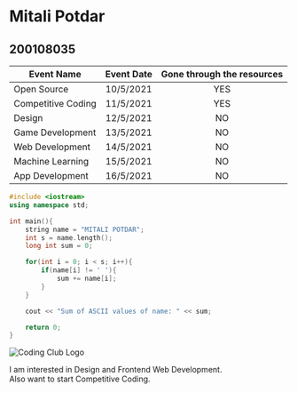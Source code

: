 # Mitali Potdar  
## 200108035 


|Event Name        |Event Date|Gone through the resources|
|---               |:---:     |:---:                     |
|Open Source       |10/5/2021 |YES                       |
|Competitive Coding|11/5/2021 |YES                       |
|Design            |12/5/2021 |NO                        |                  
|Game Development  |13/5/2021 |NO                        |
|Web Development   |14/5/2021 |NO                        |
|Machine Learning  |15/5/2021 |NO                        |
|App Development   |16/5/2021 |NO                        |  



```cpp
#include <iostream>
using namespace std;

int main(){
    string name = "MITALI POTDAR";
    int s = name.length();
    long int sum = 0;

    for(int i = 0; i < s; i++){
        if(name[i] != ' '){
            sum += name[i];
        }
    }

    cout << "Sum of ASCII values of name: " << sum;

    return 0;
}
```


![Coding Club Logo](https://github.com/Mitali200212/open_source_submission/blob/main/coding-club%20logo.png?raw=true "Coding Club Logo")


I am interested in Design and Frontend Web Development.  
Also want to start Competitive Coding.



